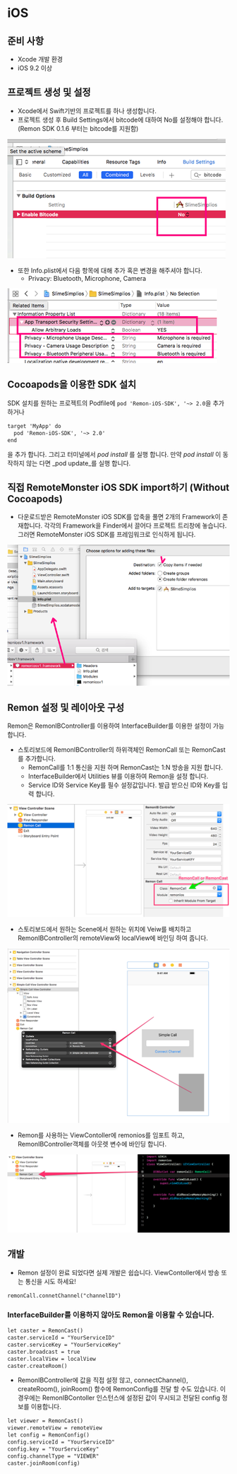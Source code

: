 # iOS

## 준비 사항

* Xcode 개발 환경
* iOS 9.2 이상

## 프로젝트 생성 및 설정

* Xcode에서 Swift기반의 프로젝트를 하나 생성합니다.
* 프로젝트 생성 후 Build Settings에서 bitcode에 대하여 No를 설정해야 합니다. \(Remon SDK 0.1.6 부터는 bitcode를 지원함\)

![bitcode](../.gitbook/assets/ios_bitcode%20%282%29.png)

* 또한 Info.plist에서 다음 항목에 대해 추가 혹은 변경을 해주셔야 합니다.
  * Privacy: Bluetooth, Microphone, Camera

![settings](../.gitbook/assets/ios_buildsettings%20%282%29.png)

## Cocoapods을 이용한 SDK 설치

SDK 설치를 원하는 프로젝트의 Podfile에 `pod 'Remon-iOS-SDK', '~> 2.0`을 추가 하거나

```text
target 'MyApp' do
  pod 'Remon-iOS-SDK', '~> 2.0'
end
```

을 추가 합니다. 그리고 터미널에서 _pod install_ 를 실행 합니다. 만약 _pod install_ 이 동작하지 않는 다면 _pod update_를 실행 합니다.

## 직접 RemoteMonster iOS SDK import하기 \(Without Cocoapods\)

* 다운로드받은 RemoteMonster iOS SDK를 압축을 풀면 2개의 Framework이 존재합니다. 각각의 Framework을 Finder에서 끌어다 프로젝트 트리창에 놓습니다. 그러면 RemoteMonster iOS SDK를 프레임워크로 인식하게 됩니다.

![framework](../.gitbook/assets/ios_importframework.png)

## Remon 설정 및 레이아웃 구성

Remon은 RemonIBController를 이용하여 InterfaceBuilder를 이용한 설정이 가능 합니다.

* 스토리보드에 RemonIBController의 하위객체인 RemonCall 또는 RemonCast를 추가합니다.
  * RemonCall를 1:1 통신을 지원 하며 RemonCast는 1:N 방송을 지원 합니다.
  * InterfaceBuilder에서 Utilities 뷰를 이용하여 Remon을 설정 합니다.
  * Service ID와 Service Key를 필수 설정값입니다. 발급 받으신 ID와 Key를 입력 합니다.

![](../.gitbook/assets/basic_config%20%281%29.png)

* 스토리보드에서 원하는 Scene에서 원하는 위치에 Veiw를 배치하고 RemonIBController의 remoteView와 localView에 바인딩 하여 줍니다.

![](../.gitbook/assets/basic_config3.png)

* Remon를 사용하는 ViewContoller에 remonios를 임포트 하고, RemonIBController객체를 아웃렛 변수에 바인딩 합니다.

![](../.gitbook/assets/basic_config2%20%283%29.png)

## 개발

* Remon 설정이 완료 되었다면 실제 개발은 쉽습니다. ViewContoller에서 방송 또는 통신을 시도 하세요!

```text
remonCall.connetChannel("channelID")
```

### InterfaceBuilder를 이용하지 않아도 Remon을 이용할 수 있습니다.

```text
let caster = RemonCast()
caster.serviceId = "YourServiceID"
caster.serviceKey = "YourServiceKey"
caster.broadcast = true
caster.localView = localView
caster.createRoom()
```

* RemonIBController에 값을 직접 설정 않고, connectChannel\(\), createRoom\(\), joinRoom\(\) 함수에 RemonConfig를 전달 할 수도 있습니다. 이 경우에는  RemonIBContoller 인스턴스에 설정된 값이 무시되고 전달된 config 정보를 이용합니다.

```text
let viewer = RemonCast()
viewer.remoteView = remoteView
let config = RemonConfig()
config.serviceId = "YourServiceID"
config.key = "YourServiceKey"
config.channelType = "VIEWER"
caster.joinRoom(config)
```

